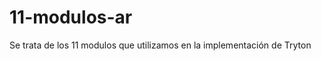 11-modulos-ar
=============

Se trata de los 11 modulos que utilizamos  en la implementación de Tryton
